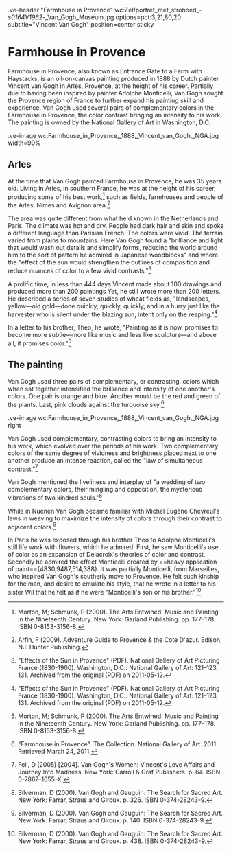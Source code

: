 .ve-header "Farmhouse in Provence" wc:Zelfportret_met_strohoed_-_s0164V1962_-_Van_Gogh_Museum.jpg options=pct:3,21,80,20 subtitle="Vincent Van Gogh" position=center sticky

# Farmhouse in Provence

Farmhouse in Provence, also known as Entrance Gate to a Farm with Haystacks, is an oil-on-canvas painting produced in 1888 by Dutch painter Vincent van Gogh in Arles, Provence, at the height of his career. Partially due to having been inspired by painter Adolphe Monticelli, Van Gogh sought the Provence region of France to further expand his painting skill and experience. Van Gogh used several pairs of complementary colors in the Farmhouse in Provence, the color contrast bringing an intensity to his work. The painting is owned by the National Gallery of Art in Washington, D.C.

.ve-image wc:Farmhouse_in_Provence,_1888,_Vincent_van_Gogh,_NGA.jpg width=90%

## Arles

At the time that Van Gogh painted Farmhouse in Provence, he was 35 years old. Living in Arles, in southern France, he was at the height of his career, producing some of his best work,[^1] such as fields, farmhouses and people of the Arles, Nîmes and Avignon area.[^2]

The area was quite different from what he'd known in the Netherlands and Paris. The climate was hot and dry. People had dark hair and skin and spoke a different language than Parisian French. The colors were vivid. The terrain varied from plains to mountains. Here Van Gogh found a "brilliance and light that would wash out details and simplify forms, reducing the world around him to the sort of pattern he admired in Japanese woodblocks" and where the "effect of the sun would strengthen the outlines of composition and reduce nuances of color to a few vivid contrasts."[^3]

A prolific time, in less than 444 days Vincent made about 100 drawings and produced more than 200 paintings Yet, he still wrote more than 200 letters. He described a series of seven studies of wheat fields as, "landscapes, yellow—old gold—done quickly, quickly, quickly, and in a hurry just like the harvester who is silent under the blazing sun, intent only on the reaping."[^3]

In a letter to his brother, Theo, he wrote, "Painting as it is now, promises to become more subtle—more like music and less like sculpture—and above all, it promises color."[^1]

## The painting

Van Gogh used three pairs of complementary, or contrasting, colors which when sat together intensified the brilliance and intensity of one another's colors. One pair is orange and blue. Another would be the red and green of the plants. Last, pink clouds against the turquoise sky.[^4]

.ve-image wc:Farmhouse_in_Provence,_1888,_Vincent_van_Gogh,_NGA.jpg right

Van Gogh used complementary, contrasting colors to bring an intensity to his work, which evolved over the periods of his work. Two complementary colors of the same degree of vividness and brightness placed next to one another produce an intense reaction, called the "law of simultaneous contrast."[^5]

Van Gogh mentioned the liveliness and interplay of "a wedding of two complementary colors, their mingling and opposition, the mysterious vibrations of two kindred souls."[^6]

While in Nuenen Van Gogh became familiar with Michel Eugène Chevreul's laws in weaving to maximize the intensity of colors through their contrast to adjacent colors.[^7]

In Paris he was exposed through his brother Theo to Adolphe Monticelli's still life work with flowers, which he admired. First, he saw Monticelli's use of color as an expansion of Delacroix's theories of color and contrast. Secondly he admired the effect Monticelli created by ==heavy application of paint=={4830,9487,514,388}. It was partially Monticelli, from Marseilles, who inspired Van Gogh's southerly move to Provence. He felt such kinship for the man, and desire to emulate his style, that he wrote in a letter to his sister Wil that he felt as if he were "Monticelli's son or his brother."[^8]

[^1]: Morton, M; Schmunk, P (2000). The Arts Entwined: Music and Painting in the Nineteenth Century. New York: Garland Publishing. pp. 177–178. ISBN 0-8153-3156-8.
[^2]: Arfin, F (2009). Adventure Guide to Provence & the Cote D'azur. Edison, NJ: Hunter Publishing.
[^3]: "Effects of the Sun in Provence" (PDF). National Gallery of Art Picturing France (1830-1900). Washington, D.C.: National Gallery of Art: 121–123, 131. Archived from the original (PDF) on 2011-05-12.
[^4]: "Farmhouse in Provence". The Collection. National Gallery of Art. 2011. Retrieved March 24, 2011.
[^5]: Fell, D (2005) [2004]. Van Gogh's Women: Vincent's Love Affairs and Journey Into Madness. New York: Carroll & Graf Publishers. p. 64. ISBN 0-7867-1655-X.
[^6]: Silverman, D (2000). Van Gogh and Gauguin: The Search for Sacred Art. New York: Farrar, Straus and Giroux. p. 326. ISBN 0-374-28243-9.
[^7]: Silverman, D (2000). Van Gogh and Gauguin: The Search for Sacred Art. New York: Farrar, Straus and Giroux. p. 140. ISBN 0-374-28243-9.
[^8]: Silverman, D (2000). Van Gogh and Gauguin: The Search for Sacred Art. New York: Farrar, Straus and Giroux. p. 438. ISBN 0-374-28243-9.